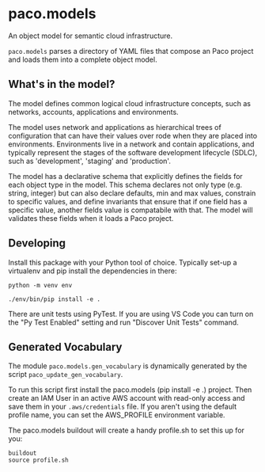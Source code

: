 # paco.models

An object model for semantic cloud infrastructure.

`paco.models` parses a directory of YAML files that compose an Paco project and loads them
into a complete object model.


## What's in the model?

The model defines common logical cloud infrastructure concepts, such as networks, accounts,
applications and environments.

The model uses network and applications as hierarchical trees of configuration that can
have their values over rode when they are placed into environments. Environments live in a
network and contain applications, and typically represent the stages of the software development
lifecycle (SDLC), such as 'development', 'staging' and 'production'.

The model has a declarative schema that explicitly defines the fields for each object type in the model.
This schema declares not only type (e.g. string, integer) but can also declare defaults, min and max values,
constrain to specific values, and define invariants that ensure that if one field has a specific value, another
fields value is compatabile with that. The model will validates these fields when it loads a Paco project.


## Developing

Install this package with your Python tool of choice. Typically set-up a virtualenv
and pip install the dependencies in there:

    python -m venv env

    ./env/bin/pip install -e .

There are unit tests using PyTest. If you are using VS Code you can turn on the
"Py Test Enabled" setting and run "Discover Unit Tests" command.


## Generated Vocabulary

The module `paco.models.gen_vocabulary` is dynamically generated by the script `paco_update_gen_vocabulary`.

To run this script first install the paco.models (pip install -e .) project. Then create an IAM User in
an active AWS account with read-only access and save them in your `.aws/credentials` file. If you aren't
using the default profile name, you can set the AWS_PROFILE environment variable.

The paco.models buildout will create a handy profile.sh to set this up for you:

    buildout
    source profile.sh

